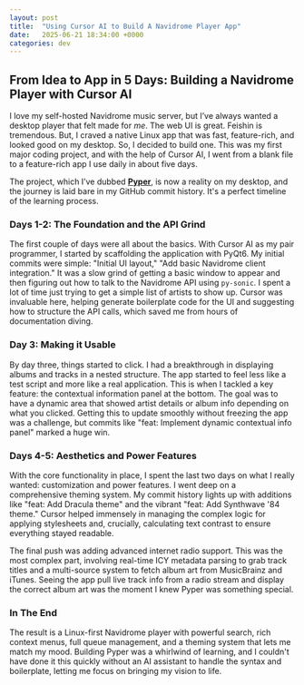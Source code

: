 ```yaml
---
layout: post
title:  "Using Cursor AI to Build A Navidrome Player App"
date:   2025-06-21 18:34:00 +0000
categories: dev
---
```


## From Idea to App in 5 Days: Building a Navidrome Player with Cursor AI

I love my self-hosted Navidrome music server, but I’ve always wanted a desktop player that felt made for *me*. The web UI is great. Feishin is tremendous. But, I craved a native Linux app that was fast, feature-rich, and looked good on my desktop. So, I decided to build one. This was my first major coding project, and with the help of Cursor AI, I went from a blank file to a feature-rich app I use daily in about five days.

The project, which I’ve dubbed **[Pyper](https://github.com/chartzngrafs/pyper-app)**, is now a reality on my desktop, and the journey is laid bare in my GitHub commit history. It's a perfect timeline of the learning process.

### Days 1-2: The Foundation and the API Grind

The first couple of days were all about the basics. With Cursor AI as my pair programmer, I started by scaffolding the application with PyQt6. My initial commits were simple: "Initial UI layout," "Add basic Navidrome client integration." It was a slow grind of getting a basic window to appear and then figuring out how to talk to the Navidrome API using `py-sonic`. I spent a lot of time just trying to get a simple list of artists to show up. Cursor was invaluable here, helping generate boilerplate code for the UI and suggesting how to structure the API calls, which saved me from hours of documentation diving.

### Day 3: Making it Usable

By day three, things started to click. I had a breakthrough in displaying albums and tracks in a nested structure. The app started to feel less like a test script and more like a real application. This is when I tackled a key feature: the contextual information panel at the bottom. The goal was to have a dynamic area that showed artist details or album info depending on what you clicked. Getting this to update smoothly without freezing the app was a challenge, but commits like "feat: Implement dynamic contextual info panel" marked a huge win.

### Days 4-5: Aesthetics and Power Features

With the core functionality in place, I spent the last two days on what I really wanted: customization and power features. I went deep on a comprehensive theming system. My commit history lights up with additions like "feat: Add Dracula theme" and the vibrant "feat: Add Synthwave '84 theme." Cursor helped immensely in managing the complex logic for applying stylesheets and, crucially, calculating text contrast to ensure everything stayed readable.

The final push was adding advanced internet radio support. This was the most complex part, involving real-time ICY metadata parsing to grab track titles and a multi-source system to fetch album art from MusicBrainz and iTunes. Seeing the app pull live track info from a radio stream and display the correct album art was the moment I knew Pyper was something special.

### In The End

The result is a Linux-first Navidrome player with powerful search, rich context menus, full queue management, and a theming system that lets me match my mood. Building Pyper was a whirlwind of learning, and I couldn't have done it this quickly without an AI assistant to handle the syntax and boilerplate, letting me focus on bringing my vision to life.
